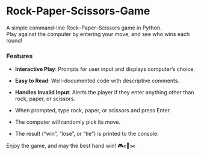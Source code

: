# Rock-Paper-Scissors-Game

A simple command-line Rock–Paper–Scissors game in Python.  
Play against the computer by entering your move, and see who wins each round!

### Features
- **Interactive Play**: Prompts for user input and displays computer’s choice.
- **Easy to Read**: Well-documented code with descriptive comments.
- **Handles Invalid Input**: Alerts the player if they enter anything other than rock, paper, or scissors.

- When prompted, type rock, paper, or scissors and press Enter.
- The computer will randomly pick its move.
- The result (“win”, “lose”, or “tie”) is printed to the console.

Enjoy the game, and may the best hand win! 🎮✊📄✂️
